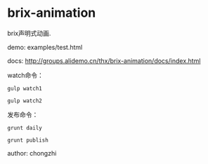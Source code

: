 # brix-animation
brix声明式动画.

demo: examples/test.html

docs: http://groups.alidemo.cn/thx/brix-animation/docs/index.html

watch命令：

  `gulp watch1`

  `gulp watch2`

发布命令：

  `grunt daily`

  `grunt publish`

author: chongzhi

